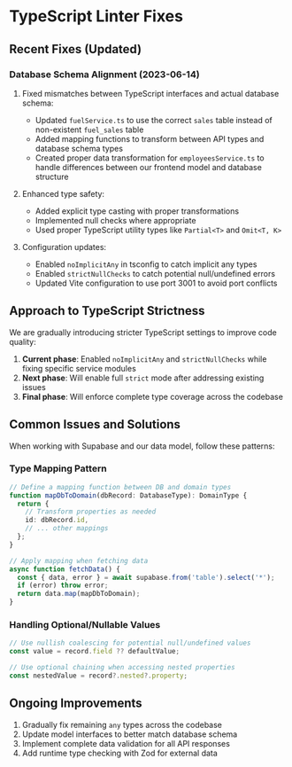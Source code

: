 # TypeScript Linter Fixes

## Recent Fixes (Updated)

### Database Schema Alignment (2023-06-14)

1. Fixed mismatches between TypeScript interfaces and actual database schema:
   - Updated `fuelService.ts` to use the correct `sales` table instead of non-existent `fuel_sales` table
   - Added mapping functions to transform between API types and database schema types
   - Created proper data transformation for `employeesService.ts` to handle differences between our frontend model and database structure

2. Enhanced type safety:
   - Added explicit type casting with proper transformations
   - Implemented null checks where appropriate
   - Used proper TypeScript utility types like `Partial<T>` and `Omit<T, K>`

3. Configuration updates:
   - Enabled `noImplicitAny` in tsconfig to catch implicit any types
   - Enabled `strictNullChecks` to catch potential null/undefined errors
   - Updated Vite configuration to use port 3001 to avoid port conflicts

## Approach to TypeScript Strictness

We are gradually introducing stricter TypeScript settings to improve code quality:

1. **Current phase**: Enabled `noImplicitAny` and `strictNullChecks` while fixing specific service modules
2. **Next phase**: Will enable full `strict` mode after addressing existing issues
3. **Final phase**: Will enforce complete type coverage across the codebase

## Common Issues and Solutions

When working with Supabase and our data model, follow these patterns:

### Type Mapping Pattern

```typescript
// Define a mapping function between DB and domain types
function mapDbToDomain(dbRecord: DatabaseType): DomainType {
  return {
    // Transform properties as needed
    id: dbRecord.id,
    // ... other mappings
  };
}

// Apply mapping when fetching data
async function fetchData() {
  const { data, error } = await supabase.from('table').select('*');
  if (error) throw error;
  return data.map(mapDbToDomain);
}
```

### Handling Optional/Nullable Values

```typescript
// Use nullish coalescing for potential null/undefined values
const value = record.field ?? defaultValue;

// Use optional chaining when accessing nested properties
const nestedValue = record?.nested?.property;
```

## Ongoing Improvements

1. Gradually fix remaining `any` types across the codebase
2. Update model interfaces to better match database schema
3. Implement complete data validation for all API responses
4. Add runtime type checking with Zod for external data
